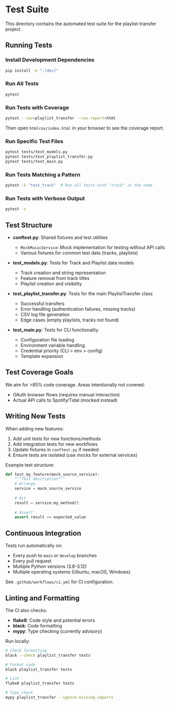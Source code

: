 # Test Suite

This directory contains the automated test suite for the playlist-transfer project.

## Running Tests

### Install Development Dependencies

```bash
pip install -e ".[dev]"
```

### Run All Tests

```bash
pytest
```

### Run Tests with Coverage

```bash
pytest --cov=playlist_transfer --cov-report=html
```

Then open `htmlcov/index.html` in your browser to see the coverage report.

### Run Specific Test Files

```bash
pytest tests/test_models.py
pytest tests/test_playlist_transfer.py
pytest tests/test_main.py
```

### Run Tests Matching a Pattern

```bash
pytest -k "test_track"  # Run all tests with "track" in the name
```

### Run Tests with Verbose Output

```bash
pytest -v
```

## Test Structure

- **conftest.py**: Shared fixtures and test utilities
  - `MockMusicService`: Mock implementation for testing without API calls
  - Various fixtures for common test data (tracks, playlists)

- **test_models.py**: Tests for Track and Playlist data models
  - Track creation and string representation
  - Feature removal from track titles
  - Playlist creation and visibility

- **test_playlist_transfer.py**: Tests for the main PlaylistTransfer class
  - Successful transfers
  - Error handling (authentication failures, missing tracks)
  - CSV log file generation
  - Edge cases (empty playlists, tracks not found)

- **test_main.py**: Tests for CLI functionality
  - Configuration file loading
  - Environment variable handling
  - Credential priority (CLI > env > config)
  - Template expansion

## Test Coverage Goals

We aim for >85% code coverage. Areas intentionally not covered:

- OAuth browser flows (requires manual interaction)
- Actual API calls to Spotify/Tidal (mocked instead)

## Writing New Tests

When adding new features:

1. Add unit tests for new functions/methods
2. Add integration tests for new workflows
3. Update fixtures in `conftest.py` if needed
4. Ensure tests are isolated (use mocks for external services)

Example test structure:

```python
def test_my_feature(mock_source_service):
    """Test description"""
    # Arrange
    service = mock_source_service
    
    # Act
    result = service.my_method()
    
    # Assert
    assert result == expected_value
```

## Continuous Integration

Tests run automatically on:
- Every push to `main` or `develop` branches
- Every pull request
- Multiple Python versions (3.8-3.12)
- Multiple operating systems (Ubuntu, macOS, Windows)

See `.github/workflows/ci.yml` for CI configuration.

## Linting and Formatting

The CI also checks:
- **flake8**: Code style and potential errors
- **black**: Code formatting
- **mypy**: Type checking (currently advisory)

Run locally:

```bash
# Check formatting
black --check playlist_transfer tests

# Format code
black playlist_transfer tests

# Lint
flake8 playlist_transfer tests

# Type check
mypy playlist_transfer --ignore-missing-imports
```
